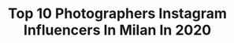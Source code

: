 ---
title: Top 10 Photographers Instagram Influencers In Milan In 2020
description: >-
  Find top photographers Instagram influencers in Milan in 2020. Most popular hashtags: #photographer #shooting #followme #photography.
platform: Instagram
profiles:
  - username: "dagojournal"
    fullname: >-
      Gabriele D'Agostino🎥🎬🇬🇧
    location: "Italy"
    followers: 14944
    engagement: 500
    commentsToLikes: 0.034795
    id: ck5c9srj3c1u70i11f1q6qpcc
    verified: false
    hashtags: "#18maggio, #shotoniphone, #onfilm, #mfw20"
  - username: "giuliabersani"
    fullname: >-
      Giulia Bersani
    location: "Italy"
    followers: 17084
    engagement: 494
    commentsToLikes: 0.005484
    id: ck15qunyn4q7v0i19bqbs3wlw
    verified: false
    hashtags: ""
  - username: "donatellaliguori"
    fullname: >-
      Donatella Liguori
    location: "Italy"
    followers: 5112
    engagement: 445
    commentsToLikes: 0.036810
    id: ck6tsi4bx4w3j0j710ltktwsh
    verified: false
    hashtags: "#archive"
  - username: "marcogiulianoph"
    fullname: >-
      Marco Giuliano
    location: "Italy"
    followers: 31087
    engagement: 235
    commentsToLikes: 0.008368
    id: ck0w739bhbjay0i19s8dhqirb
    verified: false
    hashtags: "#kraftwerk, #florianschneider"
  - username: "alexandramasciaph"
    fullname: >-
      Alexandra Mascia
    location: "Italy"
    followers: 6231
    engagement: 331
    commentsToLikes: 0.029300
    id: ck13496f6vbx30i19z716owgn
    verified: false
    hashtags: "#graphicdesign, #parisienne, #shooting, #cinema"
  - username: "giomo_"
    fullname: >-
      Giovanni Moioli
    location: "Italy"
    followers: 38623
    engagement: 460
    commentsToLikes: 0.015929
    id: ck0tytxl7o1cc0i19nxp46nlq
    verified: false
    hashtags: "#stayhome, #germanroamersffa"
  - username: "mamrezabbasi"
    fullname: >-
      Mamrez Abbasi
    location: "Italy"
    followers: 37545
    engagement: 809
    commentsToLikes: 0.120618
    id: ck5q8vcwo84lg0i11bbc8ia9h
    verified: false
    hashtags: "#style, #smile, #nowruz, #numerorussia"
  - username: "loredanafadda"
    fullname: >-
      Loredana Fadda
    location: "Italy"
    followers: 2573
    engagement: 1249
    commentsToLikes: 0.050857
    id: ck6tsrnff6gak0j71qvkd3zjq
    verified: false
    hashtags: "#intesa, #accessories, #instagram, #work"
  - username: "ig_milano_"
    fullname: >-
      IG ⊕ MILANO ® 🇮🇹
    location: "Italy"
    followers: 37613
    engagement: 339
    commentsToLikes: 0.008601
    id: ck0w0fprfdypd0i19kxetfp82
    verified: false
    hashtags: "#abbracciotricolore, #freccetricolori, #25aprile, #streetsofmilan"
  - username: "alvarobeamud"
    fullname: >-
      Alvaro Beamud Cortes
    location: "Italy"
    followers: 29809
    engagement: 371
    commentsToLikes: 0.019770
    id: ck0ty8ku1lx460i191k9759rn
    verified: false
    hashtags: "#quarantine, #outtake, #luchinovisconti"
---